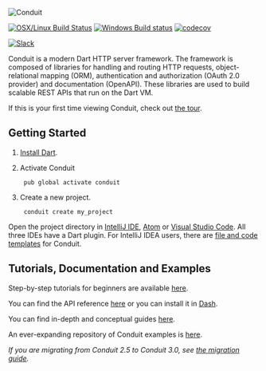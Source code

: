 ![Conduit](https://s3.amazonaws.com/conduit-collateral/conduit.png)

[![OSX/Linux Build Status](https://travis-ci.org/stablekernel/conduit.svg?branch=master)](https://travis-ci.org/stablekernel/conduit) [![Windows Build status](https://ci.appveyor.com/api/projects/status/l2uy4r0yguhg4pis?svg=true)](https://ci.appveyor.com/project/joeconwaystk/conduit) [![codecov](https://codecov.io/gh/stablekernel/conduit/branch/master/graph/badge.svg)](https://codecov.io/gh/stablekernel/conduit)

[![Slack](https://slackaqueductsignup.herokuapp.com/badge.svg)](http://slackaqueductsignup.herokuapp.com/)

Conduit is a modern Dart HTTP server framework. The framework is composed of libraries for handling and routing HTTP requests, object-relational mapping (ORM), authentication and authorization (OAuth 2.0 provider) and documentation (OpenAPI). These libraries are used to build scalable REST APIs that run on the Dart VM.

If this is your first time viewing Conduit, check out [the tour](https://conduit.io/docs/tour/).

## Getting Started

1. [Install Dart](https://www.dartlang.org/install).
2. Activate Conduit

        pub global activate conduit

3. Create a new project.

        conduit create my_project

Open the project directory in [IntelliJ IDE](https://www.jetbrains.com/idea/download/), [Atom](https://atom.io) or [Visual Studio Code](https://code.visualstudio.com). All three IDEs have a Dart plugin. For IntelliJ IDEA users, there are [file and code templates](https://conduit.io/docs/intellij/) for Conduit.

## Tutorials, Documentation and Examples

Step-by-step tutorials for beginners are available [here](https://conduit.io/docs/tut/getting-started).

You can find the API reference [here](https://www.dartdocs.org/documentation/conduit/latest) or you can install it in [Dash](https://kapeli.com/docsets#dartdoc).

You can find in-depth and conceptual guides [here](https://conduit.io/docs/).

An ever-expanding repository of Conduit examples is [here](https://github.com/stablekernel/aqueduct_examples).

*If you are migrating from Conduit 2.5 to Conduit 3.0, see [the migration guide](https://conduit.io/docs/migration/).*
